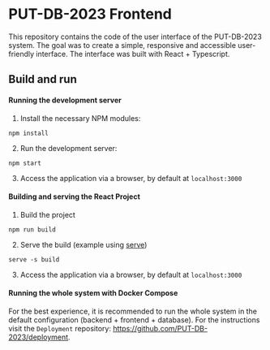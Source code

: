 # PUT-DB-2023 Frontend

This repository contains the code of the user interface of the PUT-DB-2023 system. The goal was to create a simple, responsive and accessible user-friendly interface. The interface was built with React + Typescript.

## Build and run

#### Running the development server
1. Install the necessary NPM modules:
```
npm install
```
2. Run the development server:
```
npm start
```
3. Access the application via a browser, by default at `localhost:3000`

#### Building and serving the React Project
1. Build the project
```
npm run build
```
2. Serve the build (example using [serve](https://github.com/vercel/serve))
```
serve -s build
```
3. Access the application via a browser, by default at `localhost:3000`
#### Running the whole system with Docker Compose
For the best experience, it is recommended to run the whole system in the default configuration (backend + frontend + database). For the instructions visit the `Deployment` repository: https://github.com/PUT-DB-2023/deployment.



